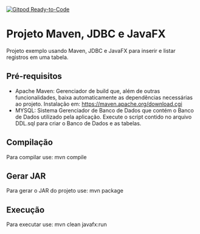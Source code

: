 [![Gitpod Ready-to-Code](https://img.shields.io/badge/Gitpod-Ready--to--Code-blue?logo=gitpod)](https://gitpod.io/#https://github.com/mineda/exemplo-jdbc) 

# Projeto Maven, JDBC e JavaFX
Projeto exemplo usando Maven, JDBC e JavaFX para inserir e listar registros em uma tabela.

## Pré-requisitos
- Apache Maven: Gerenciador de build que, além de outras funcionalidades, baixa automaticamente as dependências necessárias ao projeto. Instalação em: https://maven.apache.org/download.cgi
- MYSQL: Sistema Gerenciador de Banco de Dados que contém o Banco de Dados utilizado pela aplicação. Execute o script contido no arquivo DDL.sql para criar o Banco de Dados e as tabelas.

## Compilação
Para compilar use: mvn compile

## Gerar JAR
Para gerar o JAR do projeto use: mvn package

## Execução
Para executar use: mvn clean javafx:run
